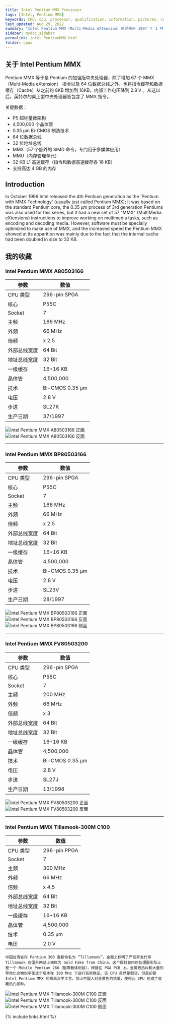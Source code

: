 ```yaml
---
title: Intel Pentium MMX Processor
tags: [Intel, Pentium MMX]
keywords: CPU, cpu, processor, qualification, information, pictures, core, frequency, chip packaging, packaging, cpu info, x86, collection, amd, cyrix, harris, ibm, idt, iit, intel, motorola, nec, sgs, sgs-thomson, siemens, ST, signetics, mhs, ti, texas instruments, ulsi, umc, weitek, zilog, 808x, 8085, 8088, 8086, 80188, 80186, 80286, 286, 80386, 386, i386, Am386, 386sx, 386dx, 486, i486, 586, 486sx, 486dx, overdrive, 487, pentium, 586, 5x86, 386dlc, 386slc, 486dx2, mmx, ppro, pentium-pro, pro, athlon, duron, z80, dirk oppelt, dirk, oppelt, engineering, sample, samples
last_updated: Aug 29, 2022
summary: "Intel Pentium MMX（Multi-Media eXtension）处理器于 1997 年 1 月 8 日面向市场发布。桌面版的主频从 166 MHz 到 233 MHz，移动版的主频从 133 MHz 到 300 MHz。"
sidebar: mydoc_sidebar
permalink: intel_PentiumMMX.html
folder: cpus
---
```


## 关于 Intel Pentium MMX

Pentium MMX 等于是 Pentium 的加强版中央处理器，除了增加 67 个 MMX（Multi-Media eXtension） 指令以及 64 位数据总线之外，也将指令缓存和数据缓存（Cache）从之前的 8KB 增加到 16KB，内部工作电压降到 2.8 V 。从这以后，英特尔的桌上型中央处理器皆包含了 MMX 指令。

关键数据：
- P5 超标量微架构
- 4,500,000 个晶体管
- 0.35 µm Bi-CMOS 制造技术
- 64 位数据总线
- 32 位地址总线
- MMX（57 个额外的 SIMD 命令，专门用于多媒体应用）
- MMU（内存管理单元）
- 32 KB L1 高速缓存（指令和数据高速缓存各 16 KB）
- 支持高达 4 GB 的内存

## Introduction

In October 1996 Intel released the 4th Pentium generation as the 'Pentium with MMX Technology' (usually just called Pentium MMX); it was based on the standard Pentium core, the 0.35 µm process of 3rd generation Pentiums was also used for this series, but it had a new set of 57 "MMX" (MultiMedia eXtensions) instructions to improve working on multimedia tasks, such as encoding and decoding media. However, software must be specially optimized to make use of MMX, and the increased speed the Pentium MMX showed at its apparition was mainly due to the fact that the internal cache had been doubled in size to 32 KB.

## 我的收藏

### Intel Pentium MMX A80503166

| 参数 | 数值 |
| ------ | ------ |
| CPU 类型 | 296-pin SPGA |
| 核心 | P55C |
| Socket | 7 |
| 主频 | 166 MHz |
| 外频 | 66 MHz |
| 倍频 | x 2.5 |
| 外部总线宽度 | 64 Bit |
| 地址总线宽度 | 32 Bit |
| 一级缓存 | 16+16 KB |
| 晶体管 | 4,500,000 |
| 技术 | Bi-CMOS 0.35 µm |
| 电压 | 2.8 V |
| 步进 | SL27K |
| 生产日期 | 37/1997 |

![Intel Pentium MMX A80503166 正面](/images/cpus/Intel/Intel_Pentium_MMX_A80503166_1.jpg)
![Intel Pentium MMX A80503166 反面](/images/cpus/Intel/Intel_Pentium_MMX_A80503166_2.jpg)

---------

### Intel Pentium MMX BP80503166

| 参数 | 数值 |
| ------ | ------ |
| CPU 类型 | 296-pin SPGA |
| 核心 | P55C |
| Socket | 7 |
| 主频 | 166 MHz |
| 外频 | 66 MHz |
| 倍频 | x 2.5 |
| 外部总线宽度 | 64 Bit |
| 地址总线宽度 | 32 Bit |
| 一级缓存 | 16+16 KB |
| 晶体管 | 4,500,000 |
| 技术 | Bi-CMOS 0.35 µm |
| 电压 | 2.8 V |
| 步进 | SL23V |
| 生产日期 | 28/1997 |

![Intel Pentium MMX BP80503166 正面](/images/cpus/Intel/Intel_Pentium_MMX_BP80503166_1.jpg)
![Intel Pentium MMX BP80503166 反面](/images/cpus/Intel/Intel_Pentium_MMX_BP80503166_2.jpg)
![Intel Pentium MMX BP80503166 侧面](/images/cpus/Intel/Intel_Pentium_MMX_BP80503166_3.jpg)

---------

### Intel Pentium MMX FV80503200

| 参数 | 数值 |
| ------ | ------ |
| CPU 类型 | 296-pin SPGA |
| 核心 | P55C |
| Socket | 7 |
| 主频 | 200 MHz |
| 外频 | 66 MHz |
| 倍频 | x 3 |
| 外部总线宽度 | 64 Bit |
| 地址总线宽度 | 32 Bit |
| 一级缓存 | 16+16 KB |
| 晶体管 | 4,500,000 |
| 技术 | Bi-CMOS 0.35 µm |
| 电压 | 2.8 V |
| 步进 | SL27J |
| 生产日期 | 13/1998 |

![Intel Pentium MMX FV80503200 正面](/images/cpus/Intel/Intel_Pentium_MMX_FV80503200_1.jpg)
![Intel Pentium MMX FV80503200 反面](/images/cpus/Intel/Intel_Pentium_MMX_FV80503200_2.jpg)

---------

### Intel Pentium MMX Tillamook-300M C100

| 参数 | 数值 |
| ------ | ------ |
| CPU 类型 | 296-pin PPGA |
| Socket | 7 |
| 主频 | 300 MHz |
| 外频 | 66 MHz |
| 倍频 | x 4.5 |
| 外部总线宽度 | 64 Bit |
| 地址总线宽度 | 32 Bit |
| 一级缓存 | 16+16 KB |
| 晶体管 | 4,500,000 |
| 技术 | 0.35 µm |
| 电压 | 2.0 V |

```
中国台湾省将 Pentium 300 重新命名为 “Tillamook”。金面上标明了产品开发代号 Tillamook 在国外网站上被称为 Gold Fake from China。这个假封装内的处理器实际上是一个 Mobile Pentium 266（磁带载体封装），焊接在 PGA PCB 上。金属散热片和大量的导热化合物似乎使这个版本在 300 MHz 下运行有些稳定。该 CPU 虽然是假货，但是却是 Intel Pentium MMX 的最高水平工艺，加上中国人对金黄色的热爱，使得此 CPU 也成了收藏热门品种。
```

![Intel Pentium MMX Tillamook-300M C100 正面](/images/cpus/Intel/intel_Pentium_MMX_Tillamook-300M_C100_1.jpg)
![Intel Pentium MMX Tillamook-300M C100 反面](/images/cpus/Intel/intel_Pentium_MMX_Tillamook-300M_C100_2.jpg)
![Intel Pentium MMX Tillamook-300M C100 侧面](/images/cpus/Intel/intel_Pentium_MMX_Tillamook-300M_C100_3.jpg)

{% include links.html %}
